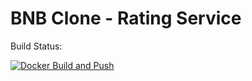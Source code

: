 # BNB Clone - Rating Service

Build Status: 

[![Docker Build and Push](https://github.com/Stuniq-Software/bnb-rating/actions/workflows/docker-image.yaml/badge.svg)](https://github.com/Stuniq-Software/bnb-rating/actions/workflows/docker-image.yaml)